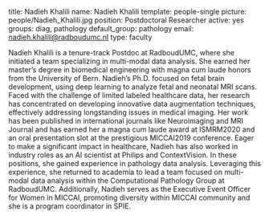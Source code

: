 title: Nadieh Khalili
name: Nadieh Khalili
template: people-single
picture: people/Nadieh_Khalili.jpg
position: Postdoctoral Researcher
active: yes
groups: diag, pathology
default_group: pathology
email: nadieh.khalili@radboudumc.nl
type: faculty

Nadieh Khalili is a tenure-track Postdoc at RadboudUMC, where she initiated a team specializing in multi-modal data analysis. She earned her master’s degree in biomedical engineering with magna cum laude honors from the University of Bern. Nadieh’s Ph.D. focused on fetal brain development, using deep learning to analyze fetal and neonatal MRI scans. Faced with the challenge of limited labeled healthcare data, her research has concentrated on developing innovative data augmentation techniques, effectively addressing longstanding issues in medical imaging. Her work has been published in international journals like Neuroimaging and MRI Journal and has earned her a magna cum laude award at ISMRM2020 and an oral presentation slot at the prestigious MICCAI2019 conference. Eager to make a significant impact in healthcare, Nadieh has also worked in industry roles as an AI scientist at Philips and ContextVision. In these positions, she gained experience in pathology data analysis. Leveraging this experience, she returned to academia to lead a team focused on multi-modal data analysis within the Computational Pathology Group at RadboudUMC. Additionally, Nadieh serves as the Executive Event Officer for Women in MICCAI, promoting diversity within MICCAI community and she is a program coordinator in SPIE.
